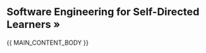 # <span class="text-dark"><small>****Software Engineering for Self-Directed Learners »****</small></span>
{{ MAIN_CONTENT_BODY }}